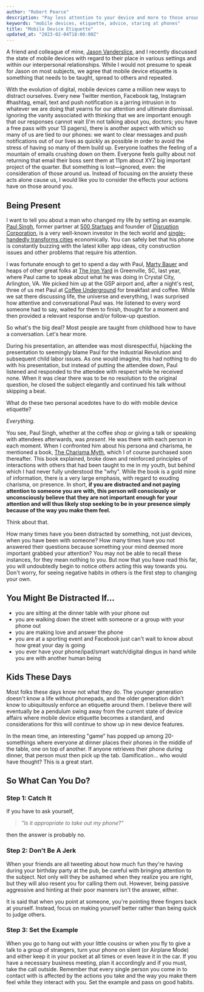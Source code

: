 ```yaml
---
author: "Robert Pearce"
description: "Pay less attention to your device and more to those around you."
keywords: "mobile devices, etiquette, advice, staring at phones"
title: "Mobile Device Etiquette"
updated_at: "2023-02-04T18:00:00Z"
---
```


A friend and colleague of mine, [Jason
Vanderslice](https://www.linkedin.com/in/javanderslice), and I recently
discussed the state of mobile devices with regard to their place in various
settings and within our interpersonal relationships. While I would not presume
to speak for Jason on most subjects, we agree that mobile device etiquette is
something that needs to be taught, spread to others and repeated.

With the evolution of digital, mobile devices came a million new ways to
distract ourselves. Every new Twitter mention, Facebook tag, Instagram #hashtag,
email, text and push notification is a jarring intrusion in to whatever we are
doing that yearns for our attention and ultimate dismissal. Ignoring the vanity
associated with thinking that we are important enough that our responses cannot
wait (I'm not talking about you, doctors; you have a free pass with your 13
pagers), there is another aspect with which so many of us are tied to our
phones: we want to clear messages and push notifications out of our lives as
quickly as possible in order to avoid the stress of having so many of them build
up. Everyone loathes the feeling of a mountain of emails crushing down on them.
Everyone feels guilty about not returning that email their boss sent them at
11pm about XYZ big important project of the quarter. But something is
lost—ignored, even: the consideration of those around us. Instead of focusing on
the anxiety these acts alone cause us, I would like you to consider the effects
your actions have on those around you.

## Being Present

I want to tell you about a man who changed my life by setting an example.
[Paul Singh](https://twitter.com/paulsingh), former partner at [500
Startups](http://500.co) and founder of [Disruption
Corporation](http://www.disruption.vc), is a very well-known investor in the
tech world and [single-handedly transforms
cities](http://www.crystalcity.org/innovative/crystal-tech-fund) economically.
You can safely bet that his phone is constantly buzzing with the latest killer
app ideas, city construction issues and other problems that require his
attention.

I was fortunate enough to get to spend a day with Paul, [Marty
Bauer](https://twitter.com/bauermarty) and heaps of other great folks at [The
Iron Yard](http://theironyard.com) in Greenville, SC, last year, where Paul came
to speak about what he was doing in Crystal City, Arlington, VA. We picked him
up at the GSP airport and, after a night's rest, three of us met Paul at [Coffee
Underground](http://www.coffeeunderground.info) for breakfast and coffee. While
we sat there discussing life, the universe and everything, I was surprised how
attentive and conversational Paul was. He listened to every word someone had to
say, waited for them to finish, thought for a moment and then provided a
relevant response and/or follow-up question.

So what's the big deal? Most people are taught from childhood how to have a
conversation. Let's hear more.

During his presentation, an attendee was most disrespectful, hijacking the
presentation to seemingly blame Paul for the Industrial Revolution and
subsequent child labor issues. As one would imagine, this had nothing to do with
his presentation, but instead of putting the attendee down, Paul listened and
responded to the attendee with respect while he received none. When it was clear
there was to be no resolution to the original question, he closed the subject
elegantly and continued his talk without skipping a beat.

What do these two personal acedotes have to do with mobile device etiquette?

_Everything._

You see, Paul Singh, whether at the coffee shop or giving a talk or speaking
with attendees afterwards, was _present_. He was there with each person in each
moment. When I confronted him about his persona and charisma, he mentioned a
book, [The Charisma Myth](http://www.amazon.com/The-Charisma-Myth-Personal-Magnetism/dp/1591845947),
which I of course purchased soon thereafter. This book explained, broke down and
reinforced principles of interactions with others that had been taught to me in
my youth, but behind which I had never fully understood the "why". While the
book is a gold mine of information, there is a very large emphasis, with regard
to exuding charisma, on presence. In short, **if you are distracted and not
paying attention to someone you are with, this person will consciously or
unconsciously believe that they are not important enough for your attention and
will thus likely stop seeking to be in your presence simply because of the way
you make them feel.**

Think about that.

How many times have you been distracted by something, not just devices, when you
have been with someone? How many times have you not answered their questions
because something your mind deemed more important grabbed your attention? You
may not be able to recall these instances, for they mean nothing to you. But now
that you have read this far, you will undoubtedly begin to notice _others_
acting this way towards you. Don't worry, for seeing negative habits in others
is the first step to changing your own.

## You Might Be Distracted If...

* you are sitting at the dinner table with your phone out
* you are walking down the street with someone or a group with your phone out
* you are making love and answer the phone
* you are at a sporting event and Facebook just can't wait to know about how
  great your day is going
* you ever have your phone/ipad/smart watch/digital dingus in hand while you are
  with another human being

## Kids These Days

Most folks these days know not what they do. The younger generation doesn't know
a life without phonepads, and the older generation didn't know to ubiquitously
enforce an etiquette around them. I believe there will eventually be a pendulum
swing away from the current state of device affairs where mobile device
etiquette becomes a standard, and considerations for this will continue to show
up in new device features.

In the mean time, an interesting "game" has popped up among 20-somethings where
everyone at dinner places their phones in the middle of the table, one on top of
another. If anyone retrieves their phone during dinner, that person must then
pick up the tab. Gamification... who would have thought? This is a great start.

## So What Can You Do?

### Step 1: Catch It

If you have to ask yourself,

> _&quot;Is it appropriate to take out my phone?&quot;_

then the answer is probably no.

### Step 2: Don't Be A Jerk

When your friends are all tweeting about how much fun they're having during your
birthday party at the pub, be careful with bringing attention to the subject.
Not only will they be ashamed when they realize you are right, but they will
also resent you for calling them out. However, being passive aggressive and
hinting at their poor manners isn't the answer, either.

It is said that when you point at someone, you're pointing three fingers back at
yourself. Instead, focus on making yourself better rather than being quick to
judge others.

### Step 3: Set the Example

When you go to hang out with your little cousins or when you fly to give a talk
to a group of strangers, turn your phone on silent (or Airplane Mode) and either
keep it in your pocket at all times or even leave it in the car. If you have a
necessary business meeting, plan it accordingly and if you must, take the call
outside. Remember that every single person you come in to contact with is
affected by the actions you take and the way you make them feel while they
interact with you. Set the example and pass on good habits.
